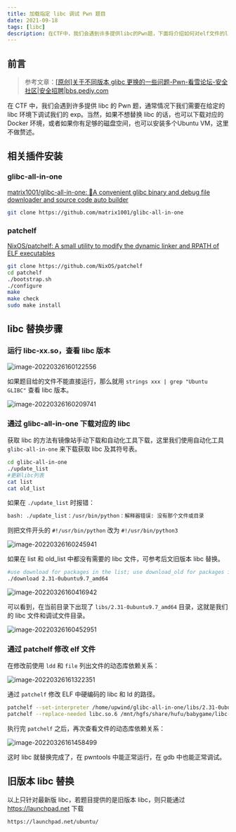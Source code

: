 ```yaml
---
title: 加载指定 libc 调试 Pwn 题目
date: 2021-09-18
tags: [libc]
description: 在CTF中，我们会遇到许多提供libc的Pwn题，下面将介绍如何对elf文件的libc进行一个换的替。 
---
```


## 前言

> 参考文章：[[原创]关于不同版本 glibc 更换的一些问题-Pwn-看雪论坛-安全社区|安全招聘|bbs.pediy.com](https://bbs.pediy.com/thread-254868.htm)

在 CTF 中，我们会遇到许多提供 libc 的 Pwn 题，通常情况下我们需要在给定的 libc 环境下调试我们的 exp。当然，如果不想替换 libc 的话，也可以下载对应的 Docker 环境，或者如果你有足够的磁盘空间，也可以安装多个Ubuntu VM，这里不做赘述。

## 相关插件安装

### glibc-all-in-one

[matrix1001/glibc-all-in-one: 🎁A convenient glibc binary and debug file downloader and source code auto builder](https://github.com/matrix1001/glibc-all-in-one)

```bash
git clone https://github.com/matrix1001/glibc-all-in-one
```

### patchelf

[NixOS/patchelf: A small utility to modify the dynamic linker and RPATH of ELF executables](https://github.com/NixOS/patchelf)

```bash
git clone https://github.com/NixOS/patchelf
cd patchelf
./bootstrap.sh
./configure
make
make check
sudo make install
```

## libc 替换步骤

### 运行 libc-xx.so，查看 libc 版本

![image-20220326160122556](https://up-wind.github.io/assets/2021-09-18-libc-debug/image-20220326160122556.png)

如果题目给的文件不能直接运行，那么就用 `strings xxx | grep "Ubuntu GLIBC"` 查看 libc 版本。

![image-20220326160209741](https://up-wind.github.io/assets/2021-09-18-libc-debug/image-20220326160209741.png)

### 通过 glibc-all-in-one 下载对应的 libc

获取 libc 的方法有镜像站手动下载和自动化工具下载，这里我们使用自动化工具 `glibc-all-in-one` 来下载获取 libc 及其符号表。

```bash
cd glibc-all-in-one
./update_list
#更新libc列表
cat list
cat old_list
```

如果在 `./update_list` 时报错：

```bash
bash: ./update_list：/usr/bin/python：解释器错误: 没有那个文件或目录
```

则把文件开头的 `#!/usr/bin/python` 改为 `#!/usr/bin/python3` 

![image-20220326160245941](https://up-wind.github.io/assets/2021-09-18-libc-debug/image-20220326160245941.png)

如果在 list 和 old_list 中都没有需要的 libc 文件，可参考后文旧版本 libc 替换。

```bash
#use download for packages in the list; use download_old for packages in the old_list.
./download 2.31-0ubuntu9.7_amd64
```

![image-20220326160416942](https://up-wind.github.io/assets/2021-09-18-libc-debug/image-20220326160416942.png)

可以看到，在当前目录下出现了 `libs/2.31-0ubuntu9.7_amd64` 目录，这就是我们的 libc 文件和调试文件目录。

![image-20220326160452951](https://up-wind.github.io/assets/2021-09-18-libc-debug/image-20220326160452951.png)

### 通过 patchelf 修改 elf 文件

在修改前使用 `ldd` 和 `file` 列出文件的动态库依赖关系：

![image-20220326161322351](https://up-wind.github.io/assets/2021-09-18-libc-debug/image-20220326161322351.png)

通过 `patchelf` 修改 ELF 中硬编码的 libc 和 ld 的路径。

```bash
patchelf --set-interpreter /home/upwind/glibc-all-in-one/libs/2.31-0ubuntu9.7_amd64/ld-2.31.so ./babygame
patchelf --replace-needed libc.so.6 /mnt/hgfs/share/hufu/babygame/libc-2.31.so ./babygame
```

执行完 `patchelf` 之后，再次查看文件的动态库依赖关系：

![image-20220326161458499](https://up-wind.github.io/assets/2021-09-18-libc-debug/image-20220326161458499.png)

这时 libc 就替换完成了，在 pwntools 中能正常运行，在 gdb 中也能正常调试。

## 旧版本 libc 替换

以上只针对最新版 libc，若题目提供的是旧版本 libc，则只能通过 https://launchpad.net 下载

```
https://launchpad.net/ubuntu/
```



